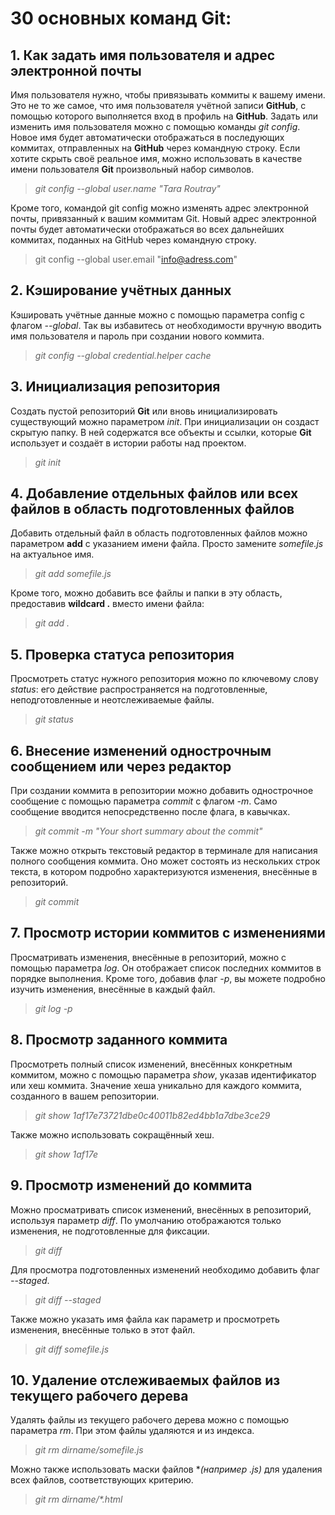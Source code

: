 # 30 основных команд Git:

## 1. Как задать имя пользователя и адрес электронной почты

Имя пользователя нужно, чтобы привязывать коммиты к вашему имени. Это не то же самое, что имя пользователя учётной записи **GitHub**, с помощью которого выполняется вход в профиль на **GitHub**. Задать или изменить имя пользователя можно с помощью команды *git config*. Новое имя будет автоматически отображаться в последующих коммитах, отправленных на **GitHub** через командную строку. Если хотите скрыть своё реальное имя, можно использовать в качестве имени пользователя **Git** произвольный набор символов.

> *git config --global user.name "Tara Routray"*

Кроме того, командой git config можно изменять адрес электронной почты, привязанный к вашим коммитам Git. Новый адрес электронной почты будет автоматически отображаться во всех дальнейших коммитах, поданных на GitHub через командную строку.

> git config --global user.email "info@adress.com"


## 2. Кэширование учётных данных

Кэшировать учётные данные можно с помощью параметра config с флагом *--global*. Так вы избавитесь от необходимости вручную вводить имя пользователя и пароль при создании нового коммита.

> *git config --global credential.helper cache*

## 3. Инициализация репозитория

Создать пустой репозиторий **Git** или вновь инициализировать существующий можно параметром *init*. При инициализации он создаст скрытую папку. В ней содержатся все объекты и ссылки, которые **Git** использует и создаёт в истории работы над проектом.

> *git init*

## 4. Добавление отдельных файлов или всех файлов в область подготовленных файлов

Добавить отдельный файл в область подготовленных файлов можно параметром **add** с указанием имени файла. Просто замените *somefile.js* на актуальное имя.

> *git add somefile.js*

Кроме того, можно добавить все файлы и папки в эту область, предоставив **wildcard .** вместо имени файла:

> *git add .*

## 5. Проверка статуса репозитория

Просмотреть статус нужного репозитория можно по ключевому слову *status*: его действие распространяется на подготовленные, неподготовленные и неотслеживаемые файлы.

> *git status*

## 6. Внесение изменений однострочным сообщением или через редактор

При создании коммита в репозитории можно добавить однострочное сообщение с помощью параметра *commit* с флагом *-m*. Само сообщение вводится непосредственно после флага, в кавычках.

> *git commit -m "Your short summary about the commit"*

Также можно открыть текстовый редактор в терминале для написания полного сообщения коммита. Оно может состоять из нескольких строк текста, в котором подробно характеризуются изменения, внесённые в репозиторий.

> *git commit*

## 7. Просмотр истории коммитов с изменениями

Просматривать изменения, внесённые в репозиторий, можно с помощью параметра *log*. Он отображает список последних коммитов в порядке выполнения. Кроме того, добавив флаг *-p*, вы можете подробно изучить изменения, внесённые в каждый файл.

> *git log -p*

## 8. Просмотр заданного коммита

Просмотреть полный список изменений, внесённых конкретным коммитом, можно с помощью параметра *show*, указав идентификатор или хеш коммита. Значение хеша уникально для каждого коммита, созданного в вашем репозитории.

> *git show 1af17e73721dbe0c40011b82ed4bb1a7dbe3ce29*

Также можно использовать сокращённый хеш.

> *git show 1af17e*

## 9. Просмотр изменений до коммита

Можно просматривать список изменений, внесённых в репозиторий, используя параметр *diff*. По умолчанию отображаются только изменения, не подготовленные для фиксации.

> *git diff*

Для просмотра подготовленных изменений необходимо добавить флаг *--staged*.

> *git diff --staged*

Также можно указать имя файла как параметр и просмотреть изменения, внесённые только в этот файл.

> *git diff somefile.js*

## 10. Удаление отслеживаемых файлов из текущего рабочего дерева

Удалять файлы из текущего рабочего дерева можно с помощью параметра *rm*. При этом файлы удаляются и из индекса.

> *git rm dirname/somefile.js*

Можно также использовать маски файлов **(например *.js)** для удаления всех файлов, соответствующих критерию.

> _git rm dirname/*.html_


